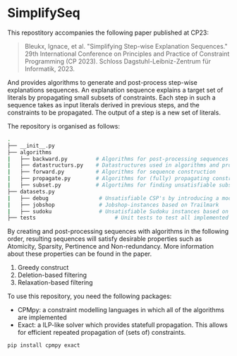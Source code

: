 # SimplifySeq

This repostitory accompanies the following paper published at CP23:
> Bleukx, Ignace, et al. "Simplifying Step-wise Explanation Sequences." 29th International Conference on Principles and Practice of Constraint Programming (CP 2023). Schloss Dagstuhl-Leibniz-Zentrum für Informatik, 2023.

And provides algorithms to generate and post-process step-wise explanations sequences.
An explanation sequence explains a target set of literals by propagating small subsets of constraints. 
Each step in such a sequence takes as input literals derived in previous steps, and the constraints to be propagated.
The output of a step is a new set of literals.


The repository is organised as follows:
```bash
.
├── __init__.py                 
├── algorithms
|   ├── backward.py         # Algorithms for post-processing sequences
|   ├── datastructurs.py    # Datastructures used in algorithms and propagators
|   ├── forward.py          # Algorithms for sequence construction
|   ├── propagate.py        # Algorithms for (fully) propagating constraints
|   ├── subset.py           # Algortihms for finding unsatisfiable subsets of constraints
├── datasets.py   
|   ├── debug                # Unsatisfiable CSP's by introducing a modelling mistake in a CSP
|   ├── jobshop              # Jobshop-instances based on Trailmark
|   ├── sudoku               # Unsatisfiable Sudoku instances based on QQWING tool
├── tests                         # Unit tests to test all implemented algorithms
```

By creating and post-processing sequences with algorithms in the following order, resulting sequences will satisfy desirable properties such as Atomicity, Sparsity, Pertinence and Non-redundancy. More information about these properties can be found in the paper.

1) Greedy construct
2) Deletion-based filtering
3) Relaxation-based filtering

To use this repository, you need the following packages:
- CPMpy: a constraint modelling languages in which all of the algorithms are implemented
- Exact: a ILP-like solver which provides statefull propagation. This allows for efficient repeated propagation of (sets of) constraints.

```bash
pip install cpmpy exact
```
